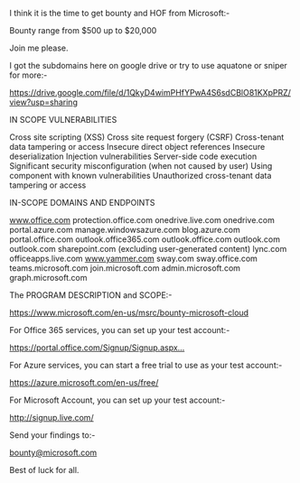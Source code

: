 

I think it is the time to get bounty and HOF from Microsoft:-

Bounty range from $500 up to $20,000

Join me please.

I got the subdomains here on google drive or try to use aquatone or sniper for more:-

https://drive.google.com/file/d/1QkyD4wimPHfYPwA4S6sdCBlO81KXpPRZ/view?usp=sharing

IN SCOPE VULNERABILITIES

Cross site scripting (XSS) Cross site request forgery (CSRF) Cross-tenant data tampering or access Insecure direct object references Insecure deserialization Injection vulnerabilities Server-side code execution Significant security misconfiguration (when not caused by user) Using component with known vulnerabilities Unauthorized cross-tenant data tampering or access

IN-SCOPE DOMAINS AND ENDPOINTS

www.office.com protection.office.com onedrive.live.com onedrive.com portal.azure.com manage.windowsazure.com blog.azure.com portal.office.com outlook.office365.com outlook.office.com outlook.com outlook.com sharepoint.com (excluding user-generated content) lync.com officeapps.live.com www.yammer.com sway.com sway.office.com teams.microsoft.com join.microsoft.com admin.microsoft.com graph.microsoft.com

The PROGRAM DESCRIPTION and SCOPE:-

https://www.microsoft.com/en-us/msrc/bounty-microsoft-cloud

For Office 365 services, you can set up your test account:-

https://portal.office.com/Signup/Signup.aspx…

For Azure services, you can start a free trial to use as your test account:-

https://azure.microsoft.com/en-us/free/

For Microsoft Account, you can set up your test account:-

http://signup.live.com/

Send your findings to:-

bounty@microsoft.com

Best of luck for all.
